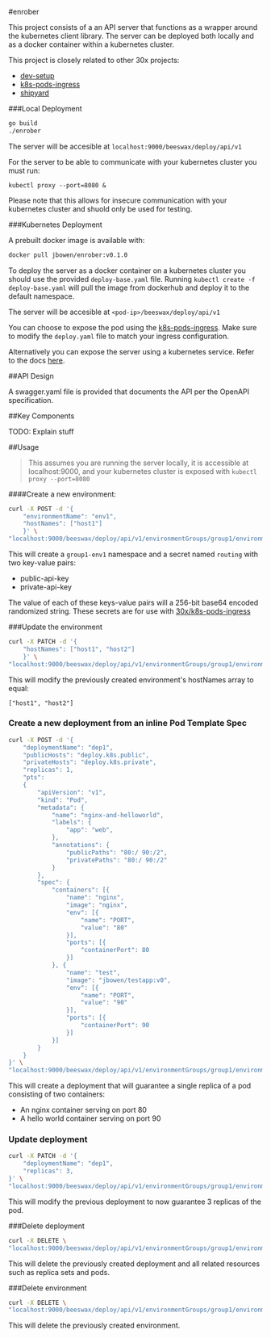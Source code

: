 #enrober

This project consists of a an API server that functions as a wrapper around the kubernetes client library. The server can be deployed both locally and as a docker container within a kubernetes cluster.

This project is closely related to other 30x projects:

- [dev-setup](https://github.com/30x/Dev_Setup)
- [k8s-pods-ingress](https://github.com/30x/k8s-pods-ingress)
- [shipyard](https://github.com/30x/shipyard)

###Local Deployment

```sh
go build
./enrober
```

The server will be accesible at `localhost:9000/beeswax/deploy/api/v1`

For the server to be able to communicate with your kubernetes cluster you must run:

```
kubectl proxy --port=8080 &
```

Please note that this allows for insecure communication with your kubernetes cluster and shuold only be used for testing.

###Kubernetes Deployment

A prebuilt docker image is available with:
 
```sh
docker pull jbowen/enrober:v0.1.0
```

To deploy the server as a docker container on a kubernetes cluster you should use the provided `deploy-base.yaml` file. Running `kubectl create -f deploy-base.yaml` will pull the image from dockerhub and deploy it to the default namespace.

The server will be accesible at `<pod-ip>/beeswax/deploy/api/v1`

You can choose to expose the pod using the [k8s-pods-ingress](https://github.com/30x/k8s-pods-ingress). Make sure to modify the `deploy.yaml` file to match your ingress configuration. 

Alternatively you can expose the server using a kubernetes service. Refer to the docs [here](http://kubernetes.io/docs/user-guide/services/).

##API Design

A swagger.yaml file is provided that documents the API per the OpenAPI specification.

##Key Components

TODO: Explain stuff

##Usage

> This assumes you are running the server locally, it is accessible at localhost:9000, and your kubernetes cluster is exposed with `kubectl proxy --port=8080`

####Create a new environment:

```sh
curl -X POST -d '{
	"environmentName": "env1",
	"hostNames": ["host1"]
	}' \
"localhost:9000/beeswax/deploy/api/v1/environmentGroups/group1/environments"
```

This will create a `group1-env1` namespace and a secret named `routing` with two key-value pairs:

- public-api-key
- private-api-key

The value of each of these keys-value pairs will a 256-bit base64 encoded randomized string. These secrets are for use with [30x/k8s-pods-ingress](https://github.com/30x/k8s-pods-ingress)

###Update the environment

```sh
curl -X PATCH -d '{
	"hostNames": ["host1", "host2"]
	}' \
"localhost:9000/beeswax/deploy/api/v1/environmentGroups/group1/environments/env1"
```

This will modify the previously created environment's hostNames array to equal:

`["host1", "host2"]`

### Create a new deployment from an inline Pod Template Spec

```sh
curl -X POST -d '{
	"deploymentName": "dep1",
    "publicHosts": "deploy.k8s.public",
    "privateHosts": "deploy.k8s.private",
	"replicas": 1,
	"pts": 
	{
		"apiVersion": "v1",
		"kind": "Pod",
		"metadata": {
			"name": "nginx-and-helloworld",
			"labels": {
				"app": "web",
			},
			"annotations": {
		       	"publicPaths": "80:/ 90:/2",  
		        "privatePaths": "80:/ 90:/2"
	        }
		},
		"spec": {
			"containers": [{
				"name": "nginx",
				"image": "nginx",
				"env": [{
					"name": "PORT",
					"value": "80"
				}],
				"ports": [{
					"containerPort": 80
				}]
			}, {
				"name": "test",
				"image": "jbowen/testapp:v0",
				"env": [{
					"name": "PORT",
					"value": "90"
				}],
				"ports": [{
					"containerPort": 90
				}]
			}]
		}
	}
}' \
"localhost:9000/beeswax/deploy/api/v1/environmentGroups/group1/environments/env1/deployments"
```

This will create a deployment that will guarantee a single replica of a pod consisting of two containers: 

- An nginx container serving on port 80
- A hello world container serving on port 90


### Update deployment
	
```sh
curl -X PATCH -d '{
	"deploymentName": "dep1",
	"replicas": 3,
}' \
"localhost:9000/beeswax/deploy/api/v1/environmentGroups/group1/environments/env1/deployments/dep1"
```

This will modify the previous deployment to now guarantee 3 replicas of the pod.


###Delete deployment

```sh
curl -X DELETE \
"localhost:9000/beeswax/deploy/api/v1/environmentGroups/group1/environments/env1/deployments/dep1"
```

This will delete the previously created deployment and all related resources such as replica sets and pods. 

###Delete environment

```sh
curl -X DELETE \
"localhost:9000/beeswax/deploy/api/v1/environmentGroups/group1/environments/env1"
```

This will delete the previously created environment. 